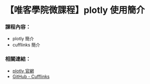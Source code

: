 # 【唯客學院微課程】plotly 使用簡介

### 課程內容：

* plotly 簡介
* cufflinks 簡介

### 相關連結：

* [plotly 官網](https://plotly.com/)
* [GitHub - Cufflinks](https://github.com/santosjorge/cufflinks)
